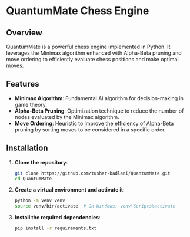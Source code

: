 # QuantumMate Chess Engine

## Overview

QuantumMate is a powerful chess engine implemented in Python. It leverages the Minimax algorithm enhanced with Alpha-Beta pruning and move ordering to efficiently evaluate chess positions and make optimal moves.

## Features

- **Minimax Algorithm**: Fundamental AI algorithm for decision-making in game theory.
- **Alpha-Beta Pruning**: Optimization technique to reduce the number of nodes evaluated by the Minimax algorithm.
- **Move Ordering**: Heuristic to improve the efficiency of Alpha-Beta pruning by sorting moves to be considered in a specific order.

## Installation

1. **Clone the repository**:
    ```bash
    git clone https://github.com/tushar-badlani/QuantumMate.git
    cd QuantumMate
    ```

2. **Create a virtual environment and activate it**:
    ```bash
    python -m venv venv
    source venv/bin/activate  # On Windows: venv\Scripts\activate
    ```

3. **Install the required dependencies**:
    ```bash
    pip install -r requirements.txt
    ```

